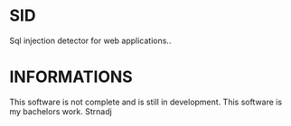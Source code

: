SID
===

Sql injection detector for web applications..

INFORMATIONS
===
This software is not complete and is still in development. This software is my bachelors work. Strnadj
